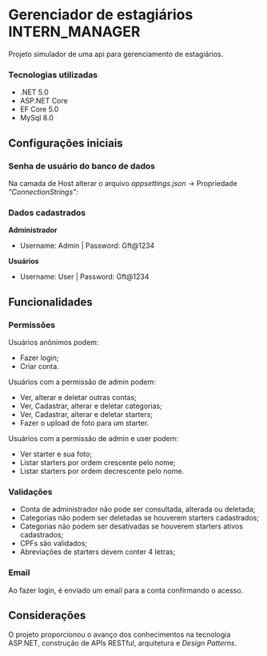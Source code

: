 # Gerenciador de estagiários INTERN_MANAGER

Projeto simulador de uma api para gerenciamento de estagiários.

### Tecnologias utilizadas
 
- .NET 5.0
- ASP.NET Core
- EF Core 5.0
- MySql 8.0

## Configurações iniciais

### Senha de usuário do banco de dados

Na camada de Host alterar o  arquivo *appsettings.json* -> Propriedade *"ConnectionStrings":*

### Dados cadastrados

**Administrador**

- Username: Admin
| Password: Gft@1234

**Usuários**

- Username: User
| Password: Gft@1234

## Funcionalidades

### Permissões

Usuários anônimos podem:

- Fazer login;
- Criar conta.

Usuários com a permissão de admin podem:

- Ver, alterar e deletar outras contas;
- Ver, Cadastrar, alterar e deletar categorias;
- Ver, Cadastrar, alterar e deletar starters;
- Fazer o upload de foto para um starter.

Usuários com a permissão de admin e user podem:

- Ver starter e sua foto;
- Listar starters por ordem crescente pelo nome;
- Listar starters por ordem decrescente pelo nome.

### Validações

- Conta de administrador não pode ser consultada, alterada ou deletada;
- Categorias não podem ser deletadas se houverem starters cadastrados;
- Categorias não podem ser desativadas se houverem starters ativos cadastrados;
- CPFs são validados;
- Abreviações de starters devem conter 4 letras;

### Email

Ao fazer login, é enviado um email para a conta confirmando o acesso. 

## Considerações

O projeto proporcionou o avanço dos conhecimentos na tecnologia ASP.NET, construção de APIs RESTful, arquitetura e *Design Patterns*.
